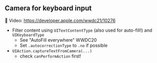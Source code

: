## Camera for keyboard input

🎥 Video: https://developer.apple.com/wwdc21/10276

- Filter content using `UITextContentType` (also used for auto-fill!) and `UIKeyboardType`
    - See "AutoFill everywhere" WWDC20
    - Set `.autocorrectionType` to `.no` if possible
- `UIAction.captureTextFromCamera(...)`
    - check `canPerformAction` first!
